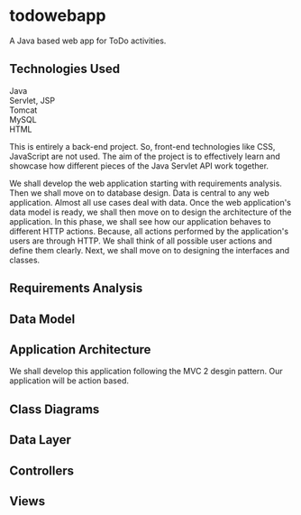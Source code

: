 # todowebapp
A Java based web app for ToDo activities.

## Technologies Used
Java  
Servlet, JSP  
Tomcat  
MySQL  
HTML  

This is entirely a back-end project. So, front-end technologies like CSS, JavaScript are not used. The aim of the project is to effectively learn and showcase how different pieces of the Java Servlet API work together.

We shall develop the web application starting with requirements analysis. Then we shall move on to database design. Data is central to any web application. Almost all use cases deal with data. Once the web application's data model is ready, we shall then move on to design the architecture of the application. In this phase, we shall see how our application behaves to different HTTP actions. Because, all actions performed by the application's users are through HTTP. We shall think of all possible user actions and define them clearly. Next, we shall move on to designing the interfaces and classes.

## Requirements Analysis

## Data Model

## Application Architecture
We shall develop this application following the MVC 2 desgin pattern. Our application will be action based.

## Class Diagrams

## Data Layer

## Controllers

## Views
